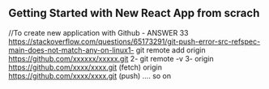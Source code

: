 ## Getting Started with New React App from scrach
//To create new application with Github - ANSWER 33
https://stackoverflow.com/questions/65173291/git-push-error-src-refspec-main-does-not-match-any-on-linux1- git remote add origin https://github.com/xxxxxx/xxxxx.git
2- git remote -v
3- origin https://github.com/xxxx/xxxx.git (fetch)
origin https://github.com/xxxx/xxxx.git (push)
…. so on
